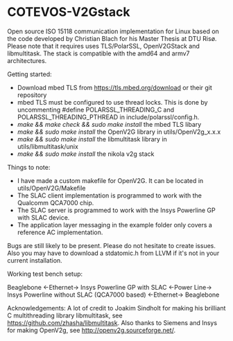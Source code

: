 # COTEVOS-V2Gstack
Open source ISO 15118 communication implementation for Linux based on the code developed by Christian Blach for his Master Thesis at DTU Risø.
Please note that it requires uses TLS/PolarSSL, OpenV2GStack and libmultitask. The stack is compatible with the amd64 and armv7 architectures.

Getting started:
- Download mbed TLS from https://tls.mbed.org/download or their git repository
- mbed TLS must be configured to use thread locks. This is done by uncommenting #define POLARSSL_THREADING_C and POLARSSL_THREADING_PTHREAD in include/polarssl/config.h.
- *make && make check && sudo make install* the mbed TLS libary
- *make && sudo make install* the OpenV2G library in utils/OpenV2g_x.x.x
- *make && sudo make install* the libmultitask library in utils/libmultitask/unix
- *make && sudo make install* the nikola v2g stack

Things to note:
- I have made a custom makefile for OpenV2G. It can be located in utils/OpenV2G/Makefile
- The SLAC client implementation is programmed to work with the Qualcomm QCA7000 chip.
- The SLAC server is programmed to work with the Insys Powerline GP with SLAC device.
- The application layer messaging in the example folder only covers a reference AC implementation.

Bugs are still likely to be present. Please do not hesitate to create issues. Also you may have to download a stdatomic.h from LLVM if it's not in your current installation.


Working test bench setup:

Beaglebone <-Ethernet-> Insys Powerline GP with SLAC <-Power Line-> Insys Powerline without SLAC (QCA7000 based) <-Ethernet-> Beaglebone

Acknowledgements:
A lot of credit to Joakim Sindholt for making his brilliant C multithreading library libmultitask, see https://github.com/zhasha/libmultitask.
Also thanks to Siemens and Insys for making OpenV2g, see http://openv2g.sourceforge.net/.

